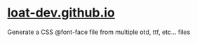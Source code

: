 # [loat-dev.github.io](https://loat-dev.github.io)
Generate a CSS @font-face file from multiple otd, ttf, etc... files
